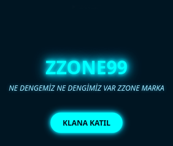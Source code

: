 <html lang="tr">
<head>
<meta charset="UTF-8" />
<meta name="viewport" content="width=device-width, initial-scale=1" />
<title>ZZONE99</title>
<style>
  /* Reset */
  * {
    margin: 0; padding: 0; box-sizing: border-box;
    font-family: 'Segoe UI', Tahoma, Geneva, Verdana, sans-serif;
  }
  body {
    background: linear-gradient(135deg, #00f0ff, #001522);
    color: #e0f7ff;
    min-height: 100vh;
    overflow-x: hidden;
  }
  /* Glow arka plan */
  body::before {
    content: "";
    position: fixed;
    top: -50%; left: -50%;
    width: 200%; height: 200%;
    background: radial-gradient(circle at center, #40f0ff, transparent 70%);
    filter: blur(100px);
    z-index: 0;
  }
  /* Giriş animasyonu kapsayıcısı */
  #intro {
    position: fixed;
    top: 0; left: 0; width: 100vw; height: 100vh;
    background: #001522;
    display: flex;
    flex-direction: column;
    align-items: center;
    justify-content: center;
    z-index: 9999;
    text-align: center;
    padding: 20px;
  }
  /* Logo büyüme animasyonu */
  #intro img {
    width: 150px;
    animation: grow 2s ease forwards;
    filter: drop-shadow(0 0 15px #00ffff);
  }
  @keyframes grow {
    0% {
      transform: scale(0.5);
      opacity: 0;
    }
    100% {
      transform: scale(1);
      opacity: 1;
    }
  }
  /* Klan ismi ve slogan */
  #intro h1 {
    margin-top: 1rem;
    font-size: 3rem;
    color: #00ffff;
    text-shadow:
      0 0 10px #00ffff,
      0 0 20px #00e6ff,
      0 0 30px #00ccff,
      0 0 40px #0099cc;
  }
  #intro p {
    color: #a0e7ff;
    font-style: italic;
    margin-top: 0.5rem;
    font-size: 1.2rem;
    text-shadow: 0 0 10px #007799;
  }
  /* KLANA KATIL butonu */
  #intro button {
    margin-top: 2rem;
    background: #00ffff;
    color: #001522;
    border: none;
    padding: 0.8rem 2rem;
    font-size: 1.2rem;
    font-weight: 700;
    border-radius: 30px;
    cursor: pointer;
    box-shadow:
      0 0 8px #00ffff,
      0 0 20px #00ccff;
    transition: background 0.3s ease;
  }
  #intro button:hover {
    background: #00ccff;
    box-shadow:
      0 0 15px #00ccff,
      0 0 30px #0099cc;
    color: #e0f7ff;
  }
  /* Fade out animasyonu */
  .fadeOut {
    animation: fadeOutAnim 1s forwards;
  }
  @keyframes fadeOutAnim {
    to {
      opacity: 0;
      visibility: hidden;
    }
  }
  /* Ana içerik */
  main {
    position: relative;
    z-index: 1;
    padding: 2rem;
    max-width: 900px;
    margin: 120px auto 40px auto;
  }
  /* Açıklama */
  #description {
    background: rgba(0, 116, 217, 0.15);
    border-radius: 10px;
    padding: 20px;
    color: #d0e9ff;
    font-size: 1.1rem;
    line-height: 1.6;
    margin-bottom: 40px;
    text-align: center;
    box-shadow: 0 0 10px #0074D9;
  }
  /* Liderler bölümü */
  #leaders {
    display: flex;
    justify-content: center;
    gap: 3rem;
    flex-wrap: wrap;
    margin-bottom: 50px;
  }
  .leader-card {
    background: rgba(0, 116, 217, 0.2);
    border-radius: 15px;
    padding: 1rem 1.5rem;
    width: 180px;
    text-align: center;
    box-shadow: 0 0 15px #00ffff;
    transition: transform 0.3s ease;
  }
  .leader-card:hover {
    transform: scale(1.05);
    box-shadow: 0 0 25px #00ffff;
  }
  .leader-card img {
    width: 100px;
    border-radius: 50%;
    margin-bottom: 1rem;
    filter: drop-shadow(0 0 5px #00ffff);
  }
  .leader-card h3 {
    color: #00ffff;
    margin-bottom: 0.3rem;
    font-size: 1.3rem;
    text-shadow: 0 0 10px #00ffff;
  }
  .leader-card span {
    font-size: 0.9rem;
    color: #a0e7ff;
  }
  /* TikTok linkler */
  #contact {
    text-align: center;
    margin-bottom: 40px;
  }
  #contact h2 {
    color: #00ffff;
    margin-bottom: 1rem;
    text-shadow: 0 0 15px #00ffff;
  }
  .tiktok-links {
    display: flex;
    justify-content: center;
    gap: 2rem;
    flex-wrap: wrap;
  }
  .tiktok-links a {
    display: flex;
    align-items: center;
    gap: 0.5rem;
    color: #00ffff;
    text-decoration: none;
    font-weight: 600;
    font-size: 1.1rem;
    transition: color 0.3s ease;
  }
  .tiktok-links a:hover {
    color: #a0e7ff;
  }
  .tiktok-links img {
    width: 30px;
    filter: drop-shadow(0 0 5px #00ffff);
  }
  /* Footer */
  footer {
    text-align: center;
    padding: 15px 0;
    font-size: 1rem;
    color: #00ffff;
    letter-spacing: 2px;
    text-shadow: 0 0 15px #00ffff;
    border-top: 1px solid #0074D9;
  }
  /* Responsive */
  @media (max-width: 600px) {
    #leaders {
      gap: 2rem;
    }
    .leader-card {
      width: 140px;
      padding: 1rem;
    }
    #intro h1 {
      font-size: 2rem;
    }
    #intro p {
      font-size: 1rem;
      max-width: 250px;
    }
  }
</style>
</head>
<body>

<!-- Giriş Animasyonu -->
<div id="intro">
  <img src="logo.png" alt="ZZONE99 Logo" />
  <h1>ZZONE99</h1>
  <p>NE DENGEMİZ NE DENGİMİZ VAR ZZONE MARKA</p>
  <button onclick="window.location.href='#basvuru'">KLANA KATIL</button>
</div>

<!-- Ana içerik -->
<main>
  <!-- Açıklama -->
  <section id="description">
    <p>
      İlk olarak “Für die GANG” adıyla kurulan ekip, daha sonra “AREA323” adı altında yükselişini sürdürmüş,        
      bugün ise yepyeni bir vizyonla ZZONE99 adıyla yoluna devam etmektedir.<br />
      Hedefimiz sadece oyun kazanmak değil, aynı zamanda kaliteli bir topluluk oluşturmaktır.
    </p>
  </section>

  <!-- Liderler Bölümü -->
  <section id="leaders" aria-label="Liderler">
    <div class="leader-card">
      <img src="mazz.png" alt="mAzz99 Logo" />
      <h3>mAzz99</h3>
      <span>ID: 516572604</span>
    </div>
    <div class="leader-card">
      <img src="yazz.png" alt="yAzz99 Logo" />
      <h3>yAzz99</h3>
      <span>ID: 520654025</span>
    </div>
  </section>

  <!-- İletişim -->
  <section id="contact" aria-label="İletişim">
    <h2>İletişim</h2>
    <div class="tiktok-links">
      <a href="https://www.tiktok.com/@mazz99theboss" target="_blank" rel="noopener noreferrer">
        <img src="tiktok-icon.png" alt="TikTok Icon" /> @mazz99theboss
      </a>
      <a href="https://www.tiktok.com/@babavizyondapm" target="_blank" rel="noopener noreferrer">
        <img src="tiktok-icon.png" alt="TikTok Icon" /> @babavizyondapm
      </a>
    </div>
  </section>
  
  <!-- Başvuru formu örneği -->
  <section id="basvuru" aria-label="Başvuru Formu" style="max-width: 400px; margin: 0 auto;">
    <h2 style="color:#00ffff; text-align:center; margin-bottom: 1rem;">KLANA KATIL</h2>
    <form action="https://formspree.io/f/xldnljve" method="POST" style="display:flex; flex-direction: column; gap: 12px;">
      <input type="text" name="uid" placeholder="UID" required style="padding:10px; border-radius:6px; border:none;"/>
      <input type="text" name="oyun_ismi" placeholder="Oyun İsmi" required style="padding:10px; border-radius:6px; border:none;"/>
      <input type="text" name="isim" placeholder="İsim" required style="padding:10px; border-radius:6px; border:none;"/>
      <input type="number" name="yas" placeholder="Yaş" required min="10" max="100" style="padding:10px; border-radius:6px; border:none;"/>
      <select name="cihaz" required style="padding:10px; border-radius:6px; border:none;">
        <option value="" disabled selected>Cihaz Seçiniz</option>
        <option value="Android">Android</option>
        <option value="iOS">iOS</option>
      </select>
      <select name="aktiflik" required style="padding:10px; border-radius:6px; border:none;">
        <option value="" disabled selected>Aktiflik Durumu</option>
        <option value="Günlük">Günlük</option>
        <option value="Haftalık">Haftalık</option>
        <option value="Aylık">Aylık</option>
      </select>
      <button type="submit" style="background:#00ffff; color:#001522; padding:12px; border:none; border-radius:30px; font-weight:bold; cursor:pointer; box-shadow:0 0 8px #00ffff;">Gönder</button>
    </form>
  </section>
</main>

<!-- Footer -->
<footer>
  Für die Famillia | SINCE 2018
</footer>

<script>
  // Giriş animasyonunu 2 saniyede gizle
  window.addEventListener('load', () => {
    setTimeout(() => {
      const intro = document.getElementById('intro');
      intro.classList.add('fadeOut');
      setTimeout(() => {
        intro.style.display = 'none';
      }, 1000);
    }, 2000);
  });
</script>
</body>

